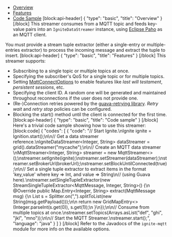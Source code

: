 * [Overview](#overview)
* [Features](#features)
* [Code Sample](#code-sample)
[block:api-header]
{
  "type": "basic",
  "title": "Overview"
}
[/block]
This streamer consumes from a MQTT topic and feeds key-value pairs into an `IgniteDataStreamer` instance, using [Eclipse Paho](https://eclipse.org/paho/) as an MQTT client.

You must provide a stream tuple extractor (either a single-entry or multiple-entries extractor) to process the incoming message and extract the tuple to insert.
[block:api-header]
{
  "type": "basic",
  "title": "Features"
}
[/block]
This streamer supports:

* Subscribing to a single topic or multiple topics at once.
* Specifying the subscriber's QoS for a single topic or for multiple topics.
* Setting [MqttConnectOptions](https://www.eclipse.org/paho/files/javadoc/org/eclipse/paho/client/mqttv3/MqttConnectOptions.html) to enable features like *last will testament*, *persistent sessions*, etc.
* Specifying the client ID. A random one will be generated and maintained throughout reconnections if the user does not provide one.
* (Re-)Connection retries powered by the [guava-retrying library](https://github.com/rholder/guava-retrying). *Retry wait* and *retry stop* policies can be configured.
* Blocking the start() method until the client is connected for the first time.
[block:api-header]
{
  "type": "basic",
  "title": "Code sample"
}
[/block]
Here's a trivial code sample showing how to use this streamer:
[block:code]
{
  "codes": [
    {
      "code": "// Start Ignite.\nIgnite ignite = Ignition.start();\n\n// Get a data streamer reference.\nIgniteDataStreamer<Integer, String> dataStreamer = grid().dataStreamer(\"mycache\");\n\n// Create an MQTT data streamer  \nMqttStreamer<Integer, String> streamer = new MqttStreamer<>();\nstreamer.setIgnite(ignite);\nstreamer.setStreamer(dataStreamer);\nstreamer.setBrokerUrl(brokerUrl);\nstreamer.setBlockUntilConnected(true);\n\n// Set a single tuple extractor to extract items in the format 'key,value' where key => Int, and value => String\n// (using Guava here).\nstreamer.setSingleTupleExtractor(new StreamSingleTupleExtractor<MqttMessage, Integer, String>() {\n    @Override public Map.Entry<Integer, String> extract(MqttMessage msg) {\n        List<String> s = Splitter.on(\",\").splitToList(new String(msg.getPayload()));\n\n        return new GridMapEntry<>(Integer.parseInt(s.get(0)), s.get(1));\n    }\n});\n\n// Consume from multiple topics at once.\nstreamer.setTopics(Arrays.asList(\"def\", \"ghi\", \"jkl\", \"mno\"));\n\n// Start the MQTT Streamer.\nstreamer.start();",
      "language": "java"
    }
  ]
}
[/block]
Refer to the Javadocs of the `ignite-mqtt` module for more info on the available options.